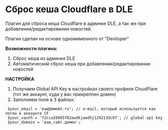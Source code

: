 # Сброс кеша Cloudflare в DLE
Плагин для сброса кеша Cloudflare в админке DLE, а так же при добавлении/редактировании новостей.

Плагин сделан на основе одномименного от "Deviloper"

**Возможности плагина:**
1) Сброс кеша из админки DLE
2) Автоматический сброс кеша при добавлении/редактировании новостей

**НАСТРОЙКА**
1) Получаем Global API Key в настройках своего профиля CloudFlare (тот же аккаунт, куда у вас прикреплен домен)
2) Заполняем поля в 3 файлах:

```
 $your_email = 'ващ@емейл.ru'; // e-mail, который используется как логин в аккаунте CF
 $your_xauth = 'f2cca28985f82awdkjawdhj129213dc07'; // global api key
 $your_domain = 'ваш_сайт.домен';
```

